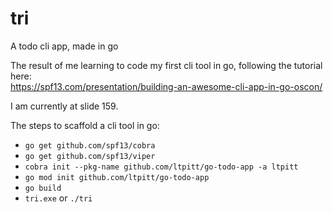 # tri
A todo cli app, made in go

The result of me learning to code my first cli tool in go, following the tutorial here:  
https://spf13.com/presentation/building-an-awesome-cli-app-in-go-oscon/

I am currently at slide 159.

The steps to scaffold a cli tool in go:
- ```go get github.com/spf13/cobra```
- ```go get github.com/spf13/viper``` 
- ```cobra init --pkg-name github.com/ltpitt/go-todo-app -a ltpitt```
- ```go mod init github.com/ltpitt/go-todo-app```
- ```go build```
- ```tri.exe``` or ```./tri```
